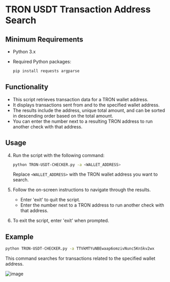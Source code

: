 # TRON USDT Transaction Address Search

## Minimum Requirements
- Python 3.x
- Required Python packages:

  ```bash
  pip install requests argparse
  ```

## Functionality

- This script retrieves transaction data for a TRON wallet address.
- It displays transactions sent from and to the specified wallet address.
- The results include the address, unique total amount, and can be sorted in descending order based on the total amount.
- You can enter the number next to a resulting TRON address to run another check with that address.

## Usage

4. Run the script with the following command:
   ```bash
   python TRON-USDT-CHECKER.py -a <WALLET_ADDRESS>
   ```

   Replace `<WALLET_ADDRESS>` with the TRON wallet address you want to search.

5. Follow the on-screen instructions to navigate through the results.
   - Enter 'exit' to quit the script.
   - Enter the number next to a TRON address to run another check with that address.

6. To exit the script, enter 'exit' when prompted.

## Example
   ```bash
   python TRON-USDT-CHECKER.py -a TTVkMTYuNBEwaap6omzivNunc5KnSkv2wx
   ```

   This command searches for transactions related to the specified wallet address.

![image](https://github.com/maccheroncelli/TRON-USDT-CHECKER/assets/154501937/4a4c0cc5-f514-4733-a18c-3d019d4a5dad)

